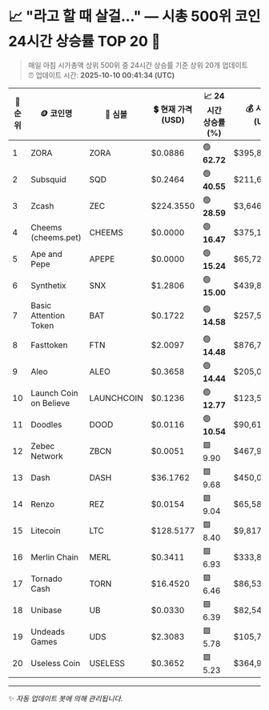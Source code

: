 
# 📈 "라고 할 때 살걸..." — 시총 500위 코인 24시간 상승률 TOP 20 🚀

> 매일 아침 시가총액 상위 500위 중 24시간 상승률 기준 상위 20개 업데이트  
> ⏰ 업데이트 시간: **2025-10-10 00:41:34 (UTC)**

| 🔢 순위 | 🪙 코인명 | 🔣 심볼 | 💲 현재 가격 (USD) | 📈 24시간 상승률 (%) | 💰 시가총액 (USD) | 🔄 24시간 거래량 (USD) | 🔢 유통 공급량 |
|--------|----------|--------|-------------------|--------------------|--------------------|-----------------------|-------------------|
| 1 | ZORA | ZORA | $0.0886 | 🟢 **62.72** | $395,834,590 | $371,049,357 | 4,469,999,999 |
| 2 | Subsquid | SQD | $0.2464 | 🟢 **40.55** | $211,606,530 | $143,624,798 | 858,794,246 |
| 3 | Zcash | ZEC | $224.3550 | 🟢 **28.59** | $3,646,853,355 | $938,185,004 | 16,254,834 |
| 4 | Cheems (cheems.pet) | CHEEMS | $0.0000 | 🟢 **16.47** | $375,133,940 | $87,230,610 | 187,495,034,775,398 |
| 5 | Ape and Pepe | APEPE | $0.0000 | 🟢 **15.24** | $65,723,390 | $29,319,184 | 37,395,621,160,368 |
| 6 | Synthetix | SNX | $1.2806 | 🟢 **15.00** | $439,853,452 | $73,769,381 | 343,466,217 |
| 7 | Basic Attention Token | BAT | $0.1722 | 🟢 **14.58** | $257,517,015 | $121,999,621 | 1,495,696,057 |
| 8 | Fasttoken | FTN | $2.0097 | 🟢 **14.48** | $876,737,153 | $29,212,565 | 436,261,513 |
| 9 | Aleo | ALEO | $0.3658 | 🟢 **14.44** | $205,061,146 | $1,315,340,706 | 560,656,417 |
| 10 | Launch Coin on Believe | LAUNCHCOIN | $0.1236 | 🟢 **12.77** | $123,565,618 | $48,751,971 | 999,874,290 |
| 11 | Doodles | DOOD | $0.0116 | 🟢 **10.54** | $90,616,467 | $130,844,470 | 7,800,000,000 |
| 12 | Zebec Network | ZBCN | $0.0051 | 🟩 9.90 | $467,944,682 | $30,711,974 | 92,332,737,417 |
| 13 | Dash | DASH | $36.1762 | 🟩 9.68 | $450,056,611 | $156,430,503 | 12,440,688 |
| 14 | Renzo | REZ | $0.0154 | 🟩 9.04 | $65,587,028 | $70,394,507 | 4,264,095,582 |
| 15 | Litecoin | LTC | $128.5177 | 🟩 8.40 | $9,817,448,889 | $1,366,358,379 | 76,389,852 |
| 16 | Merlin Chain | MERL | $0.3411 | 🟩 6.93 | $333,899,007 | $45,524,050 | 978,958,758 |
| 17 | Tornado Cash | TORN | $16.4520 | 🟩 6.46 | $86,539,960 | $600,259 | 5,260,163 |
| 18 | Unibase | UB | $0.0330 | 🟩 6.39 | $82,547,416 | $42,522,465 | 2,500,000,000 |
| 19 | Undeads Games | UDS | $2.3083 | 🟩 5.78 | $105,717,106 | $1,346,465 | 45,798,006 |
| 20 | Useless Coin | USELESS | $0.3652 | 🟩 5.23 | $364,905,450 | $151,176,674 | 999,090,917 |

---

✨ *자동 업데이트 봇에 의해 관리됩니다.*
